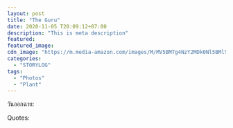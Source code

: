 ```yaml
---
layout: post
title: "The Guru"
date: 2020-11-05 T20:09:12+07:00
description: "This is meta description"
featured:
featured_image:
cdn_image: "https://m.media-amazon.com/images/M/MV5BMTg4NzY2MDk0Nl5BMl5BanBnXkFtZTYwNTUxMTg5._V1_.jpg"
categories:
  - "STORYLOG"
tags:
  - "Photos"
  - "Plant"
---
```

วันออกฉาย:

Quotes:
